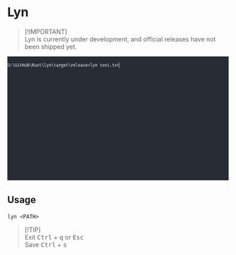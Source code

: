 # Lyn
> [!IMPORTANT]\
> Lyn is currently under development, and official releases have not been shipped yet.

![Editor preview](./.github/preview.gif)

## Usage
```
lyn <PATH>
```
> [!TIP]\
> Exit <kbd>Ctrl</kbd> + <kbd>q</kbd> or <kbd>Esc</kbd>\
> Save <kbd>Ctrl</kbd> + <kbd>s</kbd>
